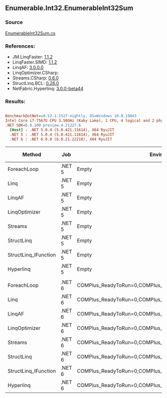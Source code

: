 ﻿## Enumerable.Int32.EnumerableInt32Sum

### Source
[EnumerableInt32Sum.cs](../LinqBenchmarks/Enumerable/Int32/EnumerableInt32Sum.cs)

### References:
- JM.LinqFaster: [1.1.2](https://www.nuget.org/packages/JM.LinqFaster/1.1.2)
- LinqFaster.SIMD: [1.1.2](https://www.nuget.org/packages/LinqFaster.SIMD/1.0.3)
- LinqAF: [3.0.0.0](https://www.nuget.org/packages/LinqAF/3.0.0.0)
- LinqOptimizer.CSharp: [](https://www.nuget.org/packages/LinqOptimizer.CSharp/)
- Streams.CSharp: [0.6.0](https://www.nuget.org/packages/Streams.CSharp/0.6.0)
- StructLinq.BCL: [0.26.0](https://www.nuget.org/packages/StructLinq/0.26.0)
- NetFabric.Hyperlinq: [3.0.0-beta44](https://www.nuget.org/packages/NetFabric.Hyperlinq/3.0.0-beta44)

### Results:
``` ini

BenchmarkDotNet=v0.12.1.1527-nightly, OS=Windows 10.0.19043
Intel Core i7-7567U CPU 3.50GHz (Kaby Lake), 1 CPU, 4 logical and 2 physical cores
.NET SDK=6.0.100-preview.4.21227.6
  [Host] : .NET 5.0.4 (5.0.421.11614), X64 RyuJIT
  .NET 5 : .NET 5.0.4 (5.0.421.11614), X64 RyuJIT
  .NET 6 : .NET 6.0.0 (6.0.21.22210), X64 RyuJIT


```
|               Method |    Job |                                                   EnvironmentVariables |  Runtime | Count |        Mean |     Error |      StdDev |      Median | Ratio | RatioSD |  Gen 0 | Gen 1 | Gen 2 | Allocated |
|--------------------- |------- |----------------------------------------------------------------------- |--------- |------ |------------:|----------:|------------:|------------:|------:|--------:|-------:|------:|------:|----------:|
|          ForeachLoop | .NET 5 |                                                                  Empty | .NET 5.0 |   100 |    502.1 ns |   3.19 ns |     2.67 ns |    502.2 ns |  1.00 |    0.00 | 0.0191 |     - |     - |      40 B |
|                 Linq | .NET 5 |                                                                  Empty | .NET 5.0 |   100 |    449.7 ns |   2.70 ns |     2.25 ns |    449.8 ns |  0.90 |    0.01 | 0.0191 |     - |     - |      40 B |
|               LinqAF | .NET 5 |                                                                  Empty | .NET 5.0 |   100 |    513.8 ns |   3.03 ns |     2.84 ns |    514.0 ns |  1.02 |    0.01 | 0.0191 |     - |     - |      40 B |
|        LinqOptimizer | .NET 5 |                                                                  Empty | .NET 5.0 |   100 | 30,716.1 ns | 865.21 ns | 2,551.09 ns | 28,887.4 ns | 60.10 |    4.42 | 8.3618 |     - |     - |  17,545 B |
|              Streams | .NET 5 |                                                                  Empty | .NET 5.0 |   100 |    705.6 ns |   2.50 ns |     2.34 ns |    704.7 ns |  1.41 |    0.01 | 0.1183 |     - |     - |     248 B |
|           StructLinq | .NET 5 |                                                                  Empty | .NET 5.0 |   100 |    460.6 ns |   4.82 ns |     4.27 ns |    458.8 ns |  0.92 |    0.01 | 0.0305 |     - |     - |      64 B |
| StructLinq_IFunction | .NET 5 |                                                                  Empty | .NET 5.0 |   100 |    448.7 ns |   3.35 ns |     2.97 ns |    448.7 ns |  0.89 |    0.01 | 0.0191 |     - |     - |      40 B |
|            Hyperlinq | .NET 5 |                                                                  Empty | .NET 5.0 |   100 |    471.7 ns |   1.04 ns |     0.97 ns |    471.7 ns |  0.94 |    0.00 | 0.0191 |     - |     - |      40 B |
|                      |        |                                                                        |          |       |             |           |             |             |       |         |        |       |       |           |
|          ForeachLoop | .NET 6 | COMPlus_ReadyToRun=0,COMPlus_TC_QuickJitForLoops=1,COMPlus_TieredPGO=1 | .NET 6.0 |   100 |    280.3 ns |   1.10 ns |     1.03 ns |    280.1 ns |  1.00 |    0.00 | 0.0191 |     - |     - |      40 B |
|                 Linq | .NET 6 | COMPlus_ReadyToRun=0,COMPlus_TC_QuickJitForLoops=1,COMPlus_TieredPGO=1 | .NET 6.0 |   100 |    257.6 ns |   1.58 ns |     1.32 ns |    257.2 ns |  0.92 |    0.01 | 0.0191 |     - |     - |      40 B |
|               LinqAF | .NET 6 | COMPlus_ReadyToRun=0,COMPlus_TC_QuickJitForLoops=1,COMPlus_TieredPGO=1 | .NET 6.0 |   100 |    284.6 ns |   0.84 ns |     0.74 ns |    284.7 ns |  1.02 |    0.00 | 0.0191 |     - |     - |      40 B |
|        LinqOptimizer | .NET 6 | COMPlus_ReadyToRun=0,COMPlus_TC_QuickJitForLoops=1,COMPlus_TieredPGO=1 | .NET 6.0 |   100 | 25,957.2 ns | 206.73 ns |   296.48 ns | 25,926.9 ns | 92.77 |    1.35 | 8.2397 |     - |     - |  17,273 B |
|              Streams | .NET 6 | COMPlus_ReadyToRun=0,COMPlus_TC_QuickJitForLoops=1,COMPlus_TieredPGO=1 | .NET 6.0 |   100 |    514.7 ns |   3.52 ns |     3.29 ns |    515.3 ns |  1.84 |    0.01 | 0.1183 |     - |     - |     248 B |
|           StructLinq | .NET 6 | COMPlus_ReadyToRun=0,COMPlus_TC_QuickJitForLoops=1,COMPlus_TieredPGO=1 | .NET 6.0 |   100 |    329.9 ns |   1.10 ns |     0.86 ns |    329.8 ns |  1.18 |    0.00 | 0.0305 |     - |     - |      64 B |
| StructLinq_IFunction | .NET 6 | COMPlus_ReadyToRun=0,COMPlus_TC_QuickJitForLoops=1,COMPlus_TieredPGO=1 | .NET 6.0 |   100 |    310.4 ns |   1.66 ns |     1.55 ns |    310.5 ns |  1.11 |    0.01 | 0.0191 |     - |     - |      40 B |
|            Hyperlinq | .NET 6 | COMPlus_ReadyToRun=0,COMPlus_TC_QuickJitForLoops=1,COMPlus_TieredPGO=1 | .NET 6.0 |   100 |    256.1 ns |   0.73 ns |     0.65 ns |    256.3 ns |  0.91 |    0.00 | 0.0191 |     - |     - |      40 B |
